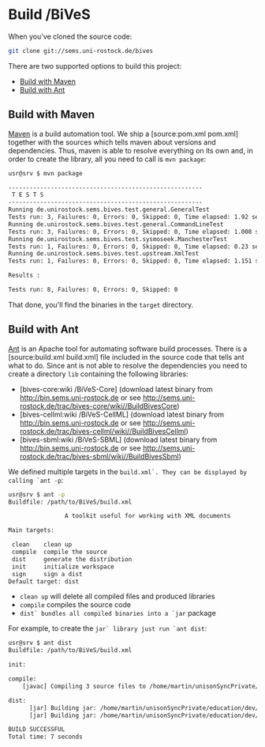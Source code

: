 Build /BiVeS 
=============

When you've cloned the source code:

```sh
git clone git://sems.uni-rostock.de/bives
```

There are two supported options to build this project:

* [Build with Maven](#build-with-maven)
* [Build with Ant](#build-with-ant)

Build with Maven 
-----------------

[Maven](https://maven.apache.org/) is a build automation tool. We ship a [source:pom.xml pom.xml] together with the sources which tells maven about versions and dependencies. Thus, maven is able to resolve everything on its own and, in order to create the library, all you need to call is ```mvn package```:

```sh
usr@srv $ mvn package

-------------------------------------------------------
 T E S T S
-------------------------------------------------------
Running de.unirostock.sems.bives.test.general.GeneralTest
Tests run: 3, Failures: 0, Errors: 0, Skipped: 0, Time elapsed: 1.92 sec
Running de.unirostock.sems.bives.test.general.CommandLineTest
Tests run: 3, Failures: 0, Errors: 0, Skipped: 0, Time elapsed: 1.008 sec
Running de.unirostock.sems.bives.test.sysmoseek.ManchesterTest
Tests run: 1, Failures: 0, Errors: 0, Skipped: 0, Time elapsed: 0.23 sec
Running de.unirostock.sems.bives.test.upstream.XmlTest
Tests run: 1, Failures: 0, Errors: 0, Skipped: 0, Time elapsed: 1.151 sec

Results :

Tests run: 8, Failures: 0, Errors: 0, Skipped: 0
```

That done, you'll find the binaries in the ```target``` directory.

Build with Ant 
---------------

[Ant](https://ant.apache.org/) is an Apache tool for automating software build processes. There is a [source:build.xml build.xml] file included in the source code that tells ant what to do. Since ant is not able to resolve the dependencies you need to create a directory ```lib``` containing the following libraries:

* [bives-core:wiki /BiVeS-Core] (download latest binary from http://bin.sems.uni-rostock.de or see http://sems.uni-rostock.de/trac/bives-core/wiki//BuildBivesCore)
* [bives-cellml:wiki /BiVeS-CellML] (download latest binary from http://bin.sems.uni-rostock.de or see http://sems.uni-rostock.de/trac/bives-cellml/wiki//BuildBivesCellml)
* [bives-sbml:wiki /BiVeS-SBML] (download latest binary from http://bin.sems.uni-rostock.de or see http://sems.uni-rostock.de/trac/bives-sbml/wiki//BuildBivesSbml)

We defined multiple targets in the ```build.xml`. They can be displayed by calling `ant -p```:

```sh
usr@srv $ ant -p
Buildfile: /path/to/BiVeS/build.xml

                A toolkit useful for working with XML documents

Main targets:

 clean    clean up
 compile  compile the source
 dist     generate the distribution
 init     initialize workspace
 sign     sign a dist
Default target: dist
```

* ```clean up``` will delete all compiled files and produced libraries
* ```compile``` compiles the source code
* ```dist` bundles all compiled binaries into a `jar``` package

For example, to create the ```jar` library just run `ant dist```:


```sh
usr@srv $ ant dist
Buildfile: /path/to/BiVeS/build.xml

init:

compile:
    [javac] Compiling 3 source files to /home/martin/unisonSyncPrivate/education/dev/BiVeS/build

dist:
      [jar] Building jar: /home/martin/unisonSyncPrivate/education/dev/BiVeS/dist/BiVeS-1.2.7.jar
      [jar] Building jar: /home/martin/unisonSyncPrivate/education/dev/BiVeS/dist/BiVeS-1.2.7-fat.jar

BUILD SUCCESSFUL
Total time: 7 seconds
```

